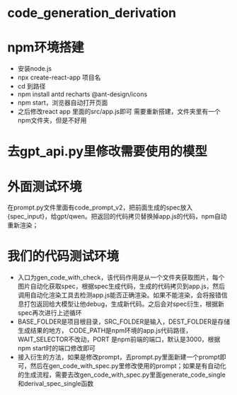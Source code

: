 # code_generation_derivation
# npm环境搭建
+ 安装node.js
+ npx create-react-app 项目名
+ cd 到路径
+ npm install antd recharts @ant-design/icons
+ npm start，浏览器自动打开页面
+ 之后修改react app 里面的src/app.js即可
需要重新搭建，文件夹里有一个npm文件夹，但是不好用

# 去gpt_api.py里修改需要使用的模型

# 外面测试环境
在prompt.py文件里面有code_prompt_v2，把前面生成的spec放入{spec_input}，给gpt/qwen。把返回的代码拷贝替换掉app.js的代码，npm自动重新渲染；

# 我们的代码测试环境
+ 入口为gen_code_with_check，该代码作用是从一个文件夹获取图片，每个图片自动化获取spec，根据spec生成代码，生成的代码拷贝到app.js，然后调用自动化渲染工具去检测app.js能否正确渲染。如果不能渲染，会将报错信息打包返回给大模型让他debug，生成新代码。之后会对spec衍生，根据新spec再次进行上述循环
+ BASE_FOLDER是项目根目录，SRC_FOLDER是输入，DEST_FOLDER是存储生成结果的地方， CODE_PATH是npm环境的app.js代码路径，WAIT_SELECTOR不改动，PORT 是npm前端的端口，默认是3000，根据npm start时的端口修改即可
+ 接入衍生的方法，如果是修改prompt，去prompt.py里面新建一个prompt即可，然后在gen_code_with_spec.py里修改使用的prompt；如果是有自动化的生成流程，需要去改gen_code_with_spec.py里面generate_code_single和derival_spec_single函数

